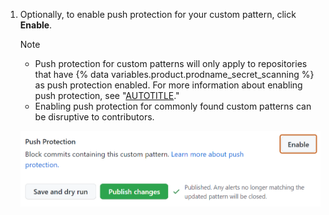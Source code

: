1. Optionally, to enable push protection for your custom pattern, click **Enable**.

   > [!NOTE]
   > * Push protection for custom patterns will only apply to repositories that have {% data variables.product.prodname_secret_scanning %} as push protection enabled. For more information about enabling push protection, see "[AUTOTITLE](/code-security/secret-scanning/protecting-pushes-with-secret-scanning)."
   > * Enabling push protection for commonly found custom patterns can be disruptive to contributors.

   ![Screenshot of custom pattern page with the button to enable push protection emphasized.](/assets/images/help/repository/secret-scanning-custom-pattern-enable-push-protection.png)
